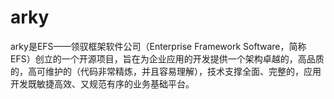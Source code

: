 # arky
arky是EFS——领驭框架软件公司（Enterprise Framework Software，简称EFS）创立的一个开源项目，旨在为企业应用的开发提供一个架构卓越的，高品质的，高可维护的（代码非常精炼，并且容易理解），技术支撑全面、完整的，应用开发既敏捷高效、又规范有序的业务基础平台。
